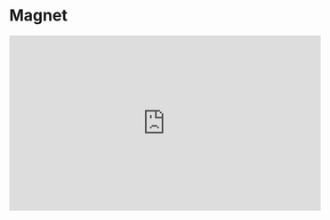 # Magnet

<iframe width="560" height="315" src="https://www.youtube.com/embed/Feo4S6XLxpg" frameborder="0" allow="accelerometer; autoplay; clipboard-write; encrypted-media; gyroscope; picture-in-picture" allowfullscreen></iframe>
